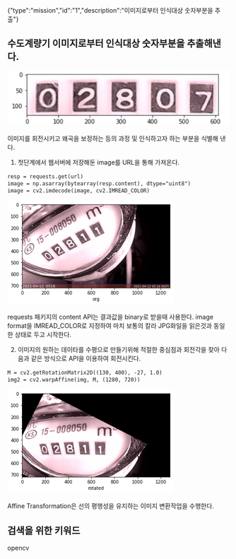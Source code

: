 {"type":"mission","id":"1","description":"이미지로부터 인식대상 숫자부분을 추출"}

## 수도계량기 이미지로부터 인식대상 숫자부분을 추출해낸다.
![계량기값](./meter_value.jpg)

이미지를 회전시키고 왜곡을 보정하는 등의 과정 및 인식하고자 하는 부분을 식별해 낸다.
1. 첫단계에서 웹서버에 저장해둔 image를 URL을 통해 가져온다.
```
resp = requests.get(url)
image = np.asarray(bytearray(resp.content), dtype="uint8")
image = cv2.imdecode(image, cv2.IMREAD_COLOR)
```
![이미지 최초상태](./image1.png)

requests 패키지의 content API는 결과값을 binary로 받을때 사용한다. image format을 IMREAD_COLOR로 지정하여 마치 보통의 칼라 JPG화일을 읽은것과 동일한 상태로 두고 시작한다.

2. 이미지의 원하는 데이타를 수평으로 만들기위해 적절한 중심점과 회전각을 찾아 다음과 같은 방식으로 API을 이용하여 회전시킨다.
```
M = cv2.getRotationMatrix2D((130, 400), -27, 1.0)
img2 = cv2.warpAffine(img, M, (1280, 720))
```
![이미지 수평회전](./image2.png)

Affine Transformation은 선의 평행성을 유지하는 이미지 변환작업을 수행한다.



## 검색을 위한 키워드
opencv
